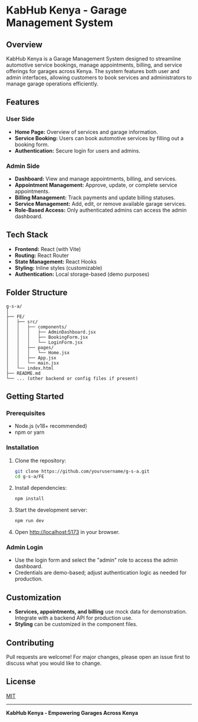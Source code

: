 # KabHub Kenya - Garage Management System

## Overview

KabHub Kenya is a Garage Management System designed to streamline automotive service bookings, manage appointments, billing, and service offerings for garages across Kenya. The system features both user and admin interfaces, allowing customers to book services and administrators to manage garage operations efficiently.

## Features

### User Side
- **Home Page:** Overview of services and garage information.
- **Service Booking:** Users can book automotive services by filling out a booking form.
- **Authentication:** Secure login for users and admins.

### Admin Side
- **Dashboard:** View and manage appointments, billing, and services.
- **Appointment Management:** Approve, update, or complete service appointments.
- **Billing Management:** Track payments and update billing statuses.
- **Service Management:** Add, edit, or remove available garage services.
- **Role-Based Access:** Only authenticated admins can access the admin dashboard.

## Tech Stack

- **Frontend:** React (with Vite)
- **Routing:** React Router
- **State Management:** React Hooks
- **Styling:** Inline styles (customizable)
- **Authentication:** Local storage-based (demo purposes)

## Folder Structure

```
g-s-a/
│
├── FE/
│   ├── src/
│   │   ├── components/
│   │   │   ├── AdminDashboard.jsx
│   │   │   ├── BookingForm.jsx
│   │   │   └── LoginForm.jsx
│   │   ├── pages/
│   │   │   └── Home.jsx
│   │   ├── App.jsx
│   │   └── main.jsx
│   └── index.html
├── README.md
└── ... (other backend or config files if present)
```

## Getting Started

### Prerequisites

- Node.js (v18+ recommended)
- npm or yarn

### Installation

1. Clone the repository:
    ```sh
    git clone https://github.com/yourusername/g-s-a.git
    cd g-s-a/FE
    ```

2. Install dependencies:
    ```sh
    npm install
    ```

3. Start the development server:
    ```sh
    npm run dev
    ```

4. Open [http://localhost:5173](http://localhost:5173) in your browser.

### Admin Login

- Use the login form and select the "admin" role to access the admin dashboard.
- Credentials are demo-based; adjust authentication logic as needed for production.

## Customization

- **Services, appointments, and billing** use mock data for demonstration. Integrate with a backend API for production use.
- **Styling** can be customized in the component files.

## Contributing

Pull requests are welcome! For major changes, please open an issue first to discuss what you would like to change.

## License

[MIT](LICENSE)

---

**KabHub Kenya - Empowering Garages Across Kenya**